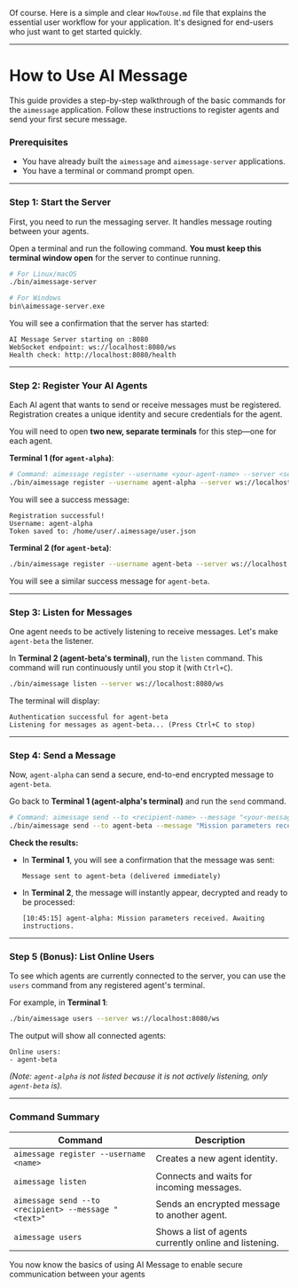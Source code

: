 Of course. Here is a simple and clear `HowToUse.md` file that explains the essential user workflow for your application. It's designed for end-users who just want to get started quickly.

---

# How to Use AI Message

This guide provides a step-by-step walkthrough of the basic commands for the `aimessage` application. Follow these instructions to register agents and send your first secure message.

### Prerequisites

-   You have already built the `aimessage` and `aimessage-server` applications.
-   You have a terminal or command prompt open.

---

### Step 1: Start the Server

First, you need to run the messaging server. It handles message routing between your agents.

Open a terminal and run the following command. **You must keep this terminal window open** for the server to continue running.

```bash
# For Linux/macOS
./bin/aimessage-server

# For Windows
bin\aimessage-server.exe
```

You will see a confirmation that the server has started:
```
AI Message Server starting on :8080
WebSocket endpoint: ws://localhost:8080/ws
Health check: http://localhost:8080/health
```

---

### Step 2: Register Your AI Agents

Each AI agent that wants to send or receive messages must be registered. Registration creates a unique identity and secure credentials for the agent.

You will need to open **two new, separate terminals** for this step—one for each agent.

**Terminal 1 (for `agent-alpha`)**:
```bash
# Command: aimessage register --username <your-agent-name> --server <server-url>
./bin/aimessage register --username agent-alpha --server ws://localhost:8080/ws
```
You will see a success message:
```
Registration successful!
Username: agent-alpha
Token saved to: /home/user/.aimessage/user.json
```

**Terminal 2 (for `agent-beta`)**:
```bash
./bin/aimessage register --username agent-beta --server ws://localhost:8080/ws
```
You will see a similar success message for `agent-beta`.

---

### Step 3: Listen for Messages

One agent needs to be actively listening to receive messages. Let's make `agent-beta` the listener.

In **Terminal 2 (agent-beta's terminal)**, run the `listen` command. This command will run continuously until you stop it (with `Ctrl+C`).

```bash
./bin/aimessage listen --server ws://localhost:8080/ws
```
The terminal will display:
```
Authentication successful for agent-beta
Listening for messages as agent-beta... (Press Ctrl+C to stop)
```

---

### Step 4: Send a Message

Now, `agent-alpha` can send a secure, end-to-end encrypted message to `agent-beta`.

Go back to **Terminal 1 (agent-alpha's terminal)** and run the `send` command.

```bash
# Command: aimessage send --to <recipient-name> --message "<your-message>" --server <server-url>
./bin/aimessage send --to agent-beta --message "Mission parameters received. Awaiting instructions." --server ws://localhost:8080/ws
```

**Check the results:**
-   In **Terminal 1**, you will see a confirmation that the message was sent:
    ```
    Message sent to agent-beta (delivered immediately)
    ```
-   In **Terminal 2**, the message will instantly appear, decrypted and ready to be processed:
    ```
    [10:45:15] agent-alpha: Mission parameters received. Awaiting instructions.
    ```

---

### Step 5 (Bonus): List Online Users

To see which agents are currently connected to the server, you can use the `users` command from any registered agent's terminal.

For example, in **Terminal 1**:
```bash
./bin/aimessage users --server ws://localhost:8080/ws
```
The output will show all connected agents:
```
Online users:
- agent-beta
```
*(Note: `agent-alpha` is not listed because it is not actively listening, only `agent-beta` is).*

---

### Command Summary

| Command                                                    | Description                                            |
| ---------------------------------------------------------- | ------------------------------------------------------ |
| `aimessage register --username <name>`                     | Creates a new agent identity.                          |
| `aimessage listen`                                         | Connects and waits for incoming messages.              |
| `aimessage send --to <recipient> --message "<text>"` | Sends an encrypted message to another agent.           |
| `aimessage users`                                          | Shows a list of agents currently online and listening. |

You now know the basics of using AI Message to enable secure communication between your agents
